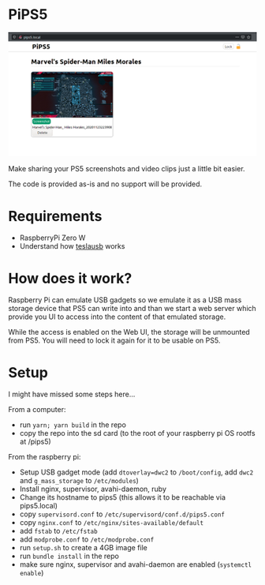 # PiPS5

![Screenshot](https://raw.githubusercontent.com/itszero/pips5/master/pips5.png)

Make sharing your PS5 screenshots and video clips just a little bit easier.

The code is provided as-is and no support will be provided.

# Requirements

- RaspberryPi Zero W
- Understand how [teslausb](https://github.com/cimryan/teslausb) works

# How does it work?

Raspberry Pi can emulate USB gadgets so we emulate it as a USB mass storage device that PS5 can write into and than we start a web server which provide you UI to access into the content of that emulated storage.

While the access is enabled on the Web UI, the storage will be unmounted from PS5. You will need to lock it again for it to be usable on PS5.

# Setup

I might have missed some steps here...

From a computer:

- run `yarn; yarn build` in the repo
- copy the repo into the sd card (to the root of your raspberry pi OS rootfs at /pips5)

From the raspberry pi:

- Setup USB gadget mode (add `dtoverlay=dwc2` to `/boot/config`, add `dwc2` and `g_mass_storage` to `/etc/modules`)
- Install nginx, supervisor, avahi-daemon, ruby
- Change its hostname to pips5 (this allows it to be reachable via pips5.local)
- copy `supervisord.conf` to `/etc/supervisord/conf.d/pips5.conf`
- copy `nginx.conf` to `/etc/nginx/sites-available/default`
- add `fstab` to `/etc/fstab`
- add `modprobe.conf` to `/etc/modprobe.conf`
- run `setup.sh` to create a 4GB image file
- run `bundle install` in the repo
- make sure nginx, supervisor and avahi-daemon are enabled (`systemctl enable`)
